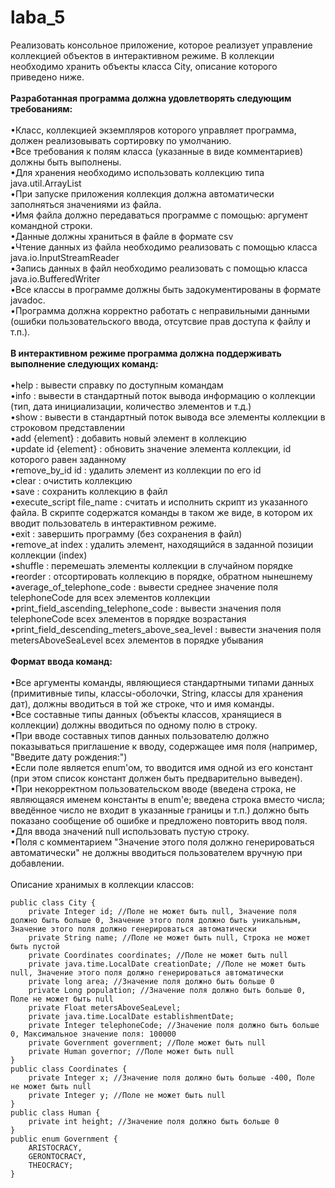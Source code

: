 # laba_5
Реализовать консольное приложение, которое реализует управление коллекцией объектов в интерактивном режиме. В коллекции необходимо хранить объекты класса City, описание которого приведено ниже.<br/><br/>
__Разработанная программа должна удовлетворять следующим требованиям:__<br/><br/>
     •Класс, коллекцией экземпляров которого управляет программа, должен реализовывать сортировку по умолчанию.<br/>
     •Все требования к полям класса (указанные в виде комментариев) должны быть выполнены.<br/>
     •Для хранения необходимо использовать коллекцию типа java.util.ArrayList<br/>
     •При запуске приложения коллекция должна автоматически заполняться значениями из файла.<br/>
     •Имя файла должно передаваться программе с помощью: аргумент командной строки.<br/>
     •Данные должны храниться в файле в формате csv<br/>
     •Чтение данных из файла необходимо реализовать с помощью класса java.io.InputStreamReader<br/>
     •Запись данных в файл необходимо реализовать с помощью класса java.io.BufferedWriter<br/>
     •Все классы в программе должны быть задокументированы в формате javadoc.<br/>
     •Программа должна корректно работать с неправильными данными (ошибки пользовательского ввода, отсутсвие прав доступа к файлу и т.п.).<br/><br/>
__В интерактивном режиме программа должна поддерживать выполнение следующих команд:__<br/><br/>
    •help : вывести справку по доступным командам<br/>
    •info : вывести в стандартный поток вывода информацию о коллекции (тип, дата инициализации, количество элементов и т.д.)<br/>
    •show : вывести в стандартный поток вывода все элементы коллекции в строковом представлении<br/>
    •add {element} : добавить новый элемент в коллекцию<br/>
    •update id {element} : обновить значение элемента коллекции, id которого равен заданному<br/>
    •remove_by_id id : удалить элемент из коллекции по его id<br/>
    •clear : очистить коллекцию<br/>
    •save : сохранить коллекцию в файл<br/>
    •execute_script file_name : считать и исполнить скрипт из указанного файла. В скрипте содержатся команды в таком же виде, в котором их вводит пользователь в интерактивном режиме.<br/>
    •exit : завершить программу (без сохранения в файл)<br/>
    •remove_at index : удалить элемент, находящийся в заданной позиции коллекции (index)<br/>
    •shuffle : перемешать элементы коллекции в случайном порядке<br/>
    •reorder : отсортировать коллекцию в порядке, обратном нынешнему<br/>
    •average_of_telephone_code : вывести среднее значение поля telephoneCode для всех элементов коллекции<br/>
    •print_field_ascending_telephone_code : вывести значения поля telephoneCode всех элементов в порядке возрастания<br/>
    •print_field_descending_meters_above_sea_level : вывести значения поля metersAboveSeaLevel всех элементов в порядке убывания<br/><br/>
__Формат ввода команд:__<br/><br/>
    •Все аргументы команды, являющиеся стандартными типами данных (примитивные типы, классы-оболочки, String, классы для хранения дат), должны вводиться в той же строке, что и имя команды.<br/>
    •Все составные типы данных (объекты классов, хранящиеся в коллекции) должны вводиться по одному полю в строку.<br/>
    •При вводе составных типов данных пользователю должно показываться приглашение к вводу, содержащее имя поля (например, "Введите дату рождения:")<br/>
    •Если поле является enum'ом, то вводится имя одной из его констант (при этом список констант должен быть предварительно выведен).<br/>
    •При некорректном пользовательском вводе (введена строка, не являющаяся именем константы в enum'е; введена строка вместо числа; введённое число не входит в указанные границы и т.п.) должно быть показано сообщение об ошибке и предложено повторить ввод поля.<br/>
    •Для ввода значений null использовать пустую строку.<br/>
    •Поля с комментарием "Значение этого поля должно генерироваться автоматически" не должны вводиться пользователем вручную при добавлении.<br/><br/>
Описание хранимых в коллекции классов:

    public class City {
        private Integer id; //Поле не может быть null, Значение поля должно быть больше 0, Значение этого поля должно быть уникальным, Значение этого поля должно генерироваться автоматически
        private String name; //Поле не может быть null, Строка не может быть пустой
        private Coordinates coordinates; //Поле не может быть null
        private java.time.LocalDate creationDate; //Поле не может быть null, Значение этого поля должно генерироваться автоматически
        private long area; //Значение поля должно быть больше 0
        private Long population; //Значение поля должно быть больше 0, Поле не может быть null
        private Float metersAboveSeaLevel;
        private java.time.LocalDate establishmentDate;
        private Integer telephoneCode; //Значение поля должно быть больше 0, Максимальное значение поля: 100000
        private Government government; //Поле может быть null
        private Human governor; //Поле может быть null
    }
    public class Coordinates {
        private Integer x; //Значение поля должно быть больше -400, Поле не может быть null
        private Integer y; //Поле не может быть null
    }
    public class Human {
        private int height; //Значение поля должно быть больше 0
    }
    public enum Government {
        ARISTOCRACY,
        GERONTOCRACY,
        THEOCRACY;
    }

